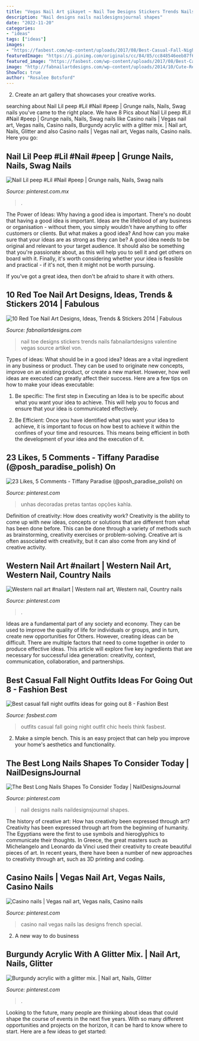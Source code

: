 ```yaml
---
title: "Vegas Nail Art şikayet ~ Nail Toe Designs Stickers Trends Nails Fabnailartdesigns Valentine Vegas Source Artikel Von"
description: "Nail designs nails naildesignsjournal shapes"
date: "2022-11-20"
categories:
- "ideas"
tags: ["ideas"]
images:
- "https://fasbest.com/wp-content/uploads/2017/08/Best-Casual-Fall-Night-Outfits-Ideas-For-Going-Out-8.jpg"
featuredImage: "https://i.pinimg.com/originals/cc/84/85/cc848546eeb87f66e5a33d1fb9d9643c.jpg"
featured_image: "https://fasbest.com/wp-content/uploads/2017/08/Best-Casual-Fall-Night-Outfits-Ideas-For-Going-Out-8.jpg"
image: "http://fabnailartdesigns.com/wp-content/uploads/2014/10/Cute-Red-Toe-Nail-Art-Designs-Ideas-Trends-Stickers-2014-3.jpg"
ShowToc: true
author: "Rosalee Botsford"
---
```



2. Create an art gallery that showcases your creative works.

	

		
searching about Nail Lil peep #Lil #Nail #peep | Grunge nails, Nails, Swag nails you've came to the right place. We have 8 Pics about Nail Lil peep #Lil #Nail #peep | Grunge nails, Nails, Swag nails like Casino nails | Vegas nail art, Vegas nails, Casino nails, Burgundy acrylic with a glitter mix. | Nail art, Nails, Glitter and also Casino nails | Vegas nail art, Vegas nails, Casino nails. Here you go:
		
    
## Nail Lil Peep #Lil #Nail #peep | Grunge Nails, Nails, Swag Nails

<img loading=lazy src="https://i.pinimg.com/736x/61/38/29/6138292f21521af0e532c4943b0be039.jpg" onerror="this.onerror=null;this.src='https://tse1.mm.bing.net/th?id=OIP.zEuoF0qHMhYG8svQQpEjMgHaJ3&amp;pid=15.1';" alt="Nail Lil peep #Lil #Nail #peep | Grunge nails, Nails, Swag nails">

_Source: pinterest.com.mx_

>. 

	

The Power of Ideas: Why having a good idea is important.
There's no doubt that having a good idea is important. Ideas are the lifeblood of any business or organisation - without them, you simply wouldn't have anything to offer customers or clients. But what makes a good idea? And how can you make sure that your ideas are as strong as they can be?
A good idea needs to be original and relevant to your target audience. It should also be something that you're passionate about, as this will help you to sell it and get others on board with it. Finally, it's worth considering whether your idea is feasible and practical - if it's not, then it might not be worth pursuing.

If you've got a great idea, then don't be afraid to share it with others.

    
## 10 Red Toe Nail Art Designs, Ideas, Trends &amp; Stickers 2014 | Fabulous

<img loading=lazy src="http://fabnailartdesigns.com/wp-content/uploads/2014/10/Cute-Red-Toe-Nail-Art-Designs-Ideas-Trends-Stickers-2014-3.jpg" onerror="this.onerror=null;this.src='https://tse1.mm.bing.net/th?id=OIP.hTuPF3CmuERai_JSHbY_QAHaJ2&amp;pid=15.1';" alt="10 Red Toe Nail Art Designs, Ideas, Trends &amp; Stickers 2014 | Fabulous">

_Source: fabnailartdesigns.com_

>nail toe designs stickers trends nails fabnailartdesigns valentine vegas source artikel von. 

	

Types of ideas: What should be in a good idea?
Ideas are a vital ingredient in any business or product. They can be used to originate new concepts, improve on an existing product, or create a new market. However, how well ideas are executed can greatly affect their success. Here are a few tips on how to make your ideas executable:
1. Be specific: The first step in Executing an Idea is to be specific about what you want your idea to achieve. This will help you to focus and ensure that your idea is communicated effectively.

2. Be Efficient: Once you have identified what you want your idea to achieve, it is important to focus on how best to achieve it within the confines of your time and resources. This means being efficient in both the development of your idea and the execution of it.


    
## 23 Likes, 5 Comments - Tiffany Paradise (@posh_paradise_polish) On

<img loading=lazy src="https://i.pinimg.com/736x/21/11/d7/2111d77277ddcf2d53e9614bbecde462.jpg" onerror="this.onerror=null;this.src='https://tse2.mm.bing.net/th?id=OIP.0RqLp0wRaHL-ERTz8WOxRQHaHa&amp;pid=15.1';" alt="23 Likes, 5 Comments - Tiffany Paradise (@posh_paradise_polish) on">

_Source: pinterest.com_

>unhas decoradas pretas tantas opções kahla. 

	

Definition of creativity: How does creativity work?
Creativity is the ability to come up with new ideas, concepts or solutions that are different from what has been done before. This can be done through a variety of methods such as brainstorming, creativity exercises or problem-solving. Creative art is often associated with creativity, but it can also come from any kind of creative activity.

    
## Western Nail Art #nailart | Western Nail Art, Western Nail, Country Nails

<img loading=lazy src="https://i.pinimg.com/736x/82/9d/31/829d31356dcc0911d0afe2627f0f591c.jpg" onerror="this.onerror=null;this.src='https://tse2.mm.bing.net/th?id=OIP.vpDROuw39AtaJpSFegOJSwAAAA&amp;pid=15.1';" alt="Western nail art #nailart | Western nail art, Western nail, Country nails">

_Source: pinterest.com_

>. 

	

Ideas are a fundamental part of any society and economy. They can be used to improve the quality of life for individuals or groups, and in turn, create new opportunities for Others. However, creating ideas can be difficult. There are multiple factors that need to come together in order to produce effective ideas. This article will explore five key ingredients that are necessary for successful idea generation: creativity, context, communication, collaboration, and partnerships.

    
## Best Casual Fall Night Outfits Ideas For Going Out 8 - Fashion Best

<img loading=lazy src="https://fasbest.com/wp-content/uploads/2017/08/Best-Casual-Fall-Night-Outfits-Ideas-For-Going-Out-8.jpg" onerror="this.onerror=null;this.src='https://tse3.mm.bing.net/th?id=OIP.ty01TcR4JAEMooXaT5ZN2wHaOR&amp;pid=15.1';" alt="Best casual fall night outfits ideas for going out 8 - Fashion Best">

_Source: fasbest.com_

>outfits casual fall going night outfit chic heels think fasbest. 

	

2. Make a simple bench. This is an easy project that can help you improve your home's aesthetics and functionality. 

    
## The Best Long Nails Shapes To Consider Today | NailDesignsJournal

<img loading=lazy src="https://i.pinimg.com/736x/87/2c/ec/872ceca19d96ba9211487e16a28cc374.jpg" onerror="this.onerror=null;this.src='https://tse1.mm.bing.net/th?id=OIP.Ms11xNAPI4tp9cSfUU8bWgHaHa&amp;pid=15.1';" alt="The Best Long Nails Shapes To Consider Today | NailDesignsJournal">

_Source: pinterest.com_

>nail designs nails naildesignsjournal shapes. 

	

The history of creative art: How has creativity been expressed through art?
Creativity has been expressed through art from the beginning of humanity. The Egyptians were the first to use symbols and hieroglyphics to communicate their thoughts. In Greece, the great masters such as Michelangelo and Leonardo da Vinci used their creativity to create beautiful pieces of art. In recent years, there have been a number of new approaches to creativity through art, such as 3D printing and coding.

    
## Casino Nails | Vegas Nail Art, Vegas Nails, Casino Nails

<img loading=lazy src="https://i.pinimg.com/736x/21/b5/80/21b580764be2694e0a07f5a6644e4288--casino-party-vegas-party.jpg" onerror="this.onerror=null;this.src='https://tse2.mm.bing.net/th?id=OIP.O_dkrItEvRyHT5qpPP10OwHaHa&amp;pid=15.1';" alt="Casino nails | Vegas nail art, Vegas nails, Casino nails">

_Source: pinterest.com_

>casino nail vegas nails las designs french special. 

	

2. A new way to do business 

    
## Burgundy Acrylic With A Glitter Mix. | Nail Art, Nails, Glitter

<img loading=lazy src="https://i.pinimg.com/originals/cc/84/85/cc848546eeb87f66e5a33d1fb9d9643c.jpg" onerror="this.onerror=null;this.src='https://tse3.mm.bing.net/th?id=OIP.iB99_5ezMf4Vb9ugGewB8gHaJ4&amp;pid=15.1';" alt="Burgundy acrylic with a glitter mix. | Nail art, Nails, Glitter">

_Source: pinterest.com_

>. 

	

Looking to the future, many people are thinking about ideas that could shape the course of events in the next five years. With so many different opportunities and projects on the horizon, it can be hard to know where to start. Here are a few ideas to get started: 

